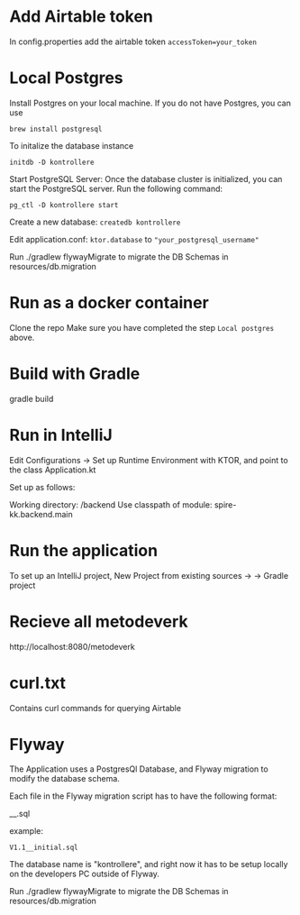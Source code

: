 # Add Airtable token
In config.properties add the airtable token `accessToken=your_token`

# Local Postgres

Install Postgres on your local machine.
If you do not have Postgres, you can use

`brew install postgresql`

To initalize the database instance

`initdb -D kontrollere`

Start PostgreSQL Server: Once the database cluster is initialized, you can start the PostgreSQL server. Run the following command:

`pg_ctl -D kontrollere start`

Create a new database:
`createdb kontrollere`

Edit application.conf:
`ktor.database` to `"your_postgresql_username"`

Run ./gradlew flywayMigrate to migrate the DB Schemas in resources/db.migration

# Run as a docker container

Clone the repo 
Make sure you have completed the step `Local postgres` above.

# Build with Gradle

gradle build

# Run in IntelliJ

Edit Configurations -> Set up Runtime Environment with KTOR, and point to the class Application.kt

Set up as follows:

Working directory: <root of project>/backend
Use classpath of module: spire-kk.backend.main

# Run the application

To set up an IntelliJ project, New Project from existing sources -> <root directory
for spire-kk> -> Gradle project

# Recieve all metodeverk

http://localhost:8080/metodeverk

# curl.txt

Contains curl commands for querying Airtable

# Flyway

The Application uses a PostgresQl Database, and Flyway migration to modify the database schema.

Each file in the Flyway migration script has to have the following format:

<Version>__<Description>.sql

example:

`V1.1__initial.sql`

The database name is "kontrollere", and right now it has to be setup locally on the developers PC outside of Flyway.

Run ./gradlew flywayMigrate to migrate the DB Schemas in resources/db.migration

